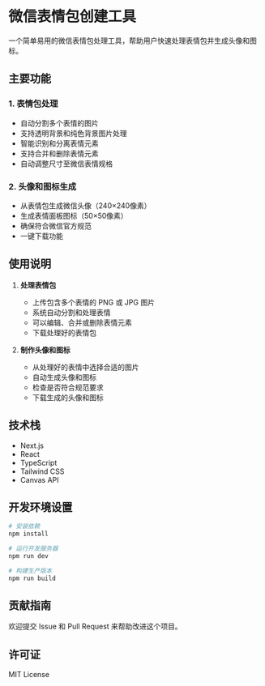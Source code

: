 # 微信表情包创建工具

一个简单易用的微信表情包处理工具，帮助用户快速处理表情包并生成头像和图标。

## 主要功能

### 1. 表情包处理
- 自动分割多个表情的图片
- 支持透明背景和纯色背景图片处理
- 智能识别和分离表情元素
- 支持合并和删除表情元素
- 自动调整尺寸至微信表情规格

### 2. 头像和图标生成
- 从表情包生成微信头像（240×240像素）
- 生成表情面板图标（50×50像素）
- 确保符合微信官方规范
- 一键下载功能

## 使用说明

1. **处理表情包**
   - 上传包含多个表情的 PNG 或 JPG 图片
   - 系统自动分割和处理表情
   - 可以编辑、合并或删除表情元素
   - 下载处理好的表情包

2. **制作头像和图标**
   - 从处理好的表情中选择合适的图片
   - 自动生成头像和图标
   - 检查是否符合规范要求
   - 下载生成的头像和图标


## 技术栈

- Next.js
- React
- TypeScript
- Tailwind CSS
- Canvas API

## 开发环境设置

```bash
# 安装依赖
npm install

# 运行开发服务器
npm run dev

# 构建生产版本
npm run build
```

## 贡献指南

欢迎提交 Issue 和 Pull Request 来帮助改进这个项目。

## 许可证

MIT License 